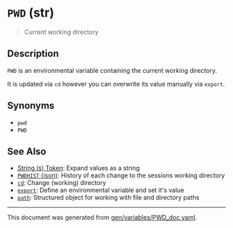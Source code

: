 # `PWD` (str)

> Current working directory

## Description

`PWD` is an environmental variable containing the current working directory.

It is updated via `cd` however you can overwrite its value manually via `export`.



## Synonyms

* `pwd`
* `PWD`


## See Also

* [String (`$`) Token](../parser/string.md):
  Expand values as a string
* [`PWDHIST` (json)](../variables/pwdhist.md):
  History of each change to the sessions working directory
* [`cd`](../commands/cd.md):
  Change (working) directory
* [`export`](../commands/export.md):
  Define an environmental variable and set it's value
* [`path`](../types/path.md):
  Structured object for working with file and directory paths

<hr/>

This document was generated from [gen/variables/PWD_doc.yaml](https://github.com/lmorg/murex/blob/master/gen/variables/PWD_doc.yaml).